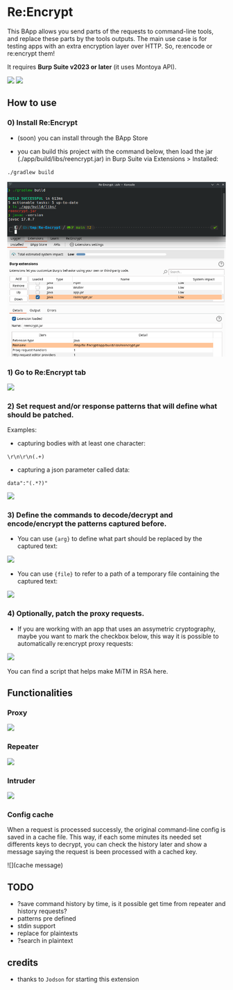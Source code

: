 # Re:Encrypt

This BApp allows you send parts of the requests to command-line tools, and replace these parts by the tools outputs. The main use case is for testing apps with an extra encryption layer over HTTP. So, re:encode or re:encrypt them! 

It requires <strong>Burp Suite v2023 or later</strong> (it uses Montoya API).

![](decrypting)
![](config)


## How to use

### 0) Install Re:Encrypt

- (soon) you can install through the BApp Store

- you can build this project with the command below, then load the jar (./app/build/libs/reencrypt.jar) in Burp Suite via Extensions > Installed:

```bash
./gradlew build
```

![](images/building.png)

### 1) Go to Re:Encrypt tab

![](installedExtensions.png)

### 2) Set request and/or response patterns that will define what should be patched.
Examples:
- capturing bodies with at least one character:
```re
\r\n\r\n(.+)
```

- capturing a json parameter called data:
```re
data":"(.*?)"
```

![](extensionTab00.png)

### 3) Define the commands to decode/decrypt and encode/encrypt the patterns captured before. 

- You can use `{arg}` to define what part should be replaced by the captured text: 

![](usingArg.png)

- You can use `{file}` to refer to a path of a temporary file containing the captured text:

![](usingFile.png)

### 4) Optionally, patch the proxy requests.
- If you are working with an app that uses an assymetric cryptography, maybe you want to mark the checkbox below, this way it is possible to automatically re:encrypt proxy requests:

![](proxyCheckbox.png)

You can find a script that helps make MiTM in RSA here.

## Functionalities

### Proxy

![](proxy.gif)

### Repeater

![](repeater.gif)

### Intruder

![](intruder.gif)

### Config cache
When a request is processed successly, the original command-line config is saved in a cache file. This way, if each some minutes its needed set differents keys to decrypt, you can check the history later and show a message saying the request is been processed with a cached key. 

![](cache message)


## TODO

- ?save command history by time, is it possible get time from repeater and history requests?
- patterns pre defined
- stdin support
- replace for plaintexts
- ?search in plaintext

## credits

- thanks to `Jodson` for starting this extension 